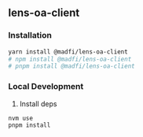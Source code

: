 ## lens-oa-client

### Installation
```sh
yarn install @madfi/lens-oa-client
# npm install @madfi/lens-oa-client
# pnpm install @madfi/lens-oa-client
```

### Local Development

1. Install deps
```sh
nvm use
pnpm install
```
